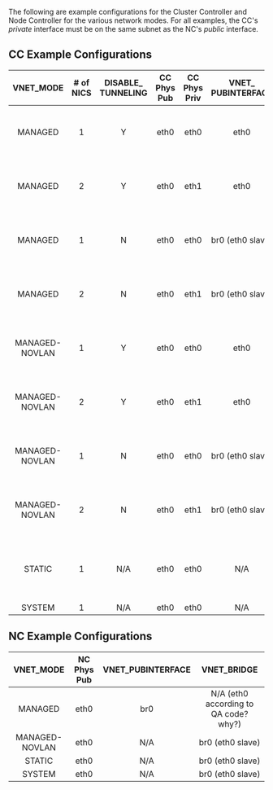 The following are example configurations for the Cluster Controller and Node Controller for the various network modes.  For all examples, the CC's _private_ interface must be on the same subnet as the NC's _public_ interface.

## CC Example Configurations

| VNET_MODE     | # of NICS | DISABLE_ TUNNELING | CC Phys Pub | CC Phys Priv | VNET_ PUBINTERFACE  | VNET_ PRIVINTERFACE | Other required fields |
|:-------------:|:---------:|:-:|:-----------:|:------------:|:------------------:|:------------------:| ----- |
|MANAGED        | 1         | Y | eth0        | eth0         | eth0               | eth0               | VNET_PUBLICIPS VNET_SUBNET VNET_NETMASK VNET_DNS VNET_ADDRSPERNET |
|MANAGED        | 2         | Y | eth0        | eth1         | eth0               | eth1               | VNET_PUBLICIPS VNET_SUBNET VNET_NETMASK VNET_DNS VNET_ADDRSPERNET |
|MANAGED        | 1         | N | eth0        | eth0         | br0 (eth0 slave)   | eth0 (br0?)        | VNET_PUBLICIPS VNET_SUBNET VNET_NETMASK VNET_DNS VNET_ADDRSPERNET |
|MANAGED        | 2         | N | eth0        | eth1         | br0 (eth0 slave)   | eth1               | VNET_PUBLICIPS VNET_SUBNET VNET_NETMASK VNET_DNS VNET_ADDRSPERNET |
|MANAGED-NOVLAN | 1         | Y | eth0        | eth0         | eth0               | eth0               | VNET_PUBLICIPS VNET_SUBNET VNET_NETMASK VNET_DNS VNET_ADDRSPERNET |
|MANAGED-NOVLAN | 2         | Y | eth0        | eth1         | eth0               | eth1               | VNET_PUBLICIPS VNET_SUBNET VNET_NETMASK VNET_DNS VNET_ADDRSPERNET |
|MANAGED-NOVLAN | 1         | N | eth0        | eth0         | br0 (eth0 slave)   | eth0 (br0?)        | VNET_PUBLICIPS VNET_SUBNET VNET_NETMASK VNET_DNS VNET_ADDRSPERNET |
|MANAGED-NOVLAN | 2         | N | eth0        | eth1         | br0 (eth0 slave)   | eth1               | VNET_PUBLICIPS VNET_SUBNET VNET_NETMASK VNET_DNS VNET_ADDRSPERNET |
|STATIC         | 1         | N/A |eth0        | eth0         | N/A                | eth0               | VNET_SUBNET VNET_NETMASK VNET_BROADCAST VNET_ROUTER VNET_DNS VNET_MACMAP |
|SYSTEM         | 1         | N/A |eth0        | eth0         | N/A                | N/A                | |

## NC Example Configurations

| VNET_MODE     | NC Phys Pub | VNET_PUBINTERFACE | VNET_BRIDGE |
|:-------------:|:-----------:|:-----------------:|:-----------:|
|MANAGED        | eth0        | br0               | N/A (eth0 according to QA code? why?) |
|MANAGED-NOVLAN | eth0        | N/A               | br0 (eth0 slave) |
|STATIC         | eth0        | N/A               | br0 (eth0 slave) |
|SYSTEM         | eth0        | N/A               | br0 (eth0 slave) |